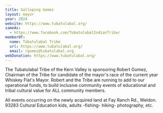 ```yaml
---
title: Galloping Gomez
layout: mayor
year: 2024
website: https://www.tubatulabal.org/
sameAs:
  - https://www.facebook.com/TubatulabalIndianTribe/
memberOf:
  name: Tübatulabal Tribe
  url: https://www.tubatulabal.org/
  email: rgomez@tubatulabal.org
webDonation: https://www.tubatulabal.org/
---
```

The Tubatulabal Tribe of the Kern Valley is sponsoring Robert Gomez, Chairman of
the Tribe for candidate of the mayor's race of the current year Whiskey Flat's Mayor.
Robert and the Tribe are running to add to our operational funds, to build inclusive
community events of educational and tribal cultural value for ALL community members.

All events occurring on the newly acquired land at Fay Ranch Rd., Weldon. 93283 Cultural
Education kids, adults -fishing- hiking- photography, etc.
